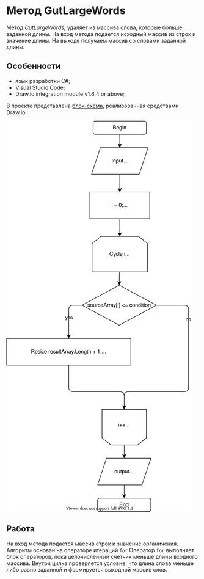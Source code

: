 # Метод GutLargeWords

Метод _CutLargeWords_, удаляет из массива слова, которые больше заданной длины. На вход метода подается исходный массив из строк и значение длины. На выходе получаем массив со словами заданной длины.

## Особенности
- язык разработки С#;
- Visual Studio Code;
- Draw.io integration module v1.6.4 or above;

В проекте представлена [блок-схема](https://github.com/caregor/Final_Test_Work_1Q/blob/main/FlowChart/diagram.drawio), реализованная средствами Draw.io.

![diagram](https://raw.githubusercontent.com/caregor/Final_Test_Work_1Q/0f729784b63aa64bd6b80a17cfbfd83079b6657f/FlowChart/image/diagram.svg)

## Работа
На вход метода подается массив строк и значение органичения. Алгоритм основан на операторе итераций ``for`` Оператор ``for`` выполняет блок операторов, пока целочисленный счетчик меньше длины входного массива. Внутри цилка проверяется условие, что длина слова меньше либо равно заданной и формируется выходной массив слов.
